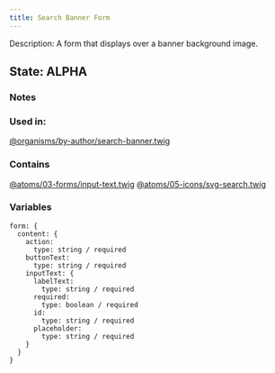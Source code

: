 ```yaml
---
title: Search Banner Form
---
```

Description: A form that displays over a banner background image.

## State: ALPHA

###  Notes

### Used in: 
[@organisms/by-author/search-banner.twig](/?p=organisms-search-banner)

### Contains
[@atoms/03-forms/input-text.twig](/?p=atoms-input-text)
[@atoms/05-icons/svg-search.twig](/?p=atoms-svg-search)

### Variables 
~~~ 
form: {
  content: {
    action:
      type: string / required
    buttonText:
      type: string / required
    inputText: {
      labelText:
        type: string / required
      required:
        type: boolean / required
      id:
        type: string / required
      placeholder:
        type: string / required
    }
  }
}
~~~